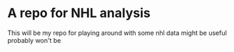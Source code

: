 # A repo for NHL analysis

This will be my repo for playing around with some nhl data might be useful probably
won't be

